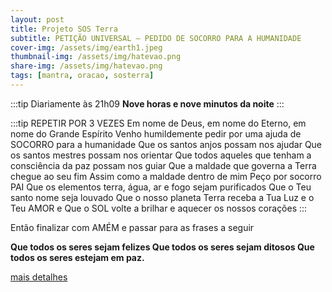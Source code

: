 ```yaml
---
layout: post
title: Projeto SOS Terra
subtitle: PETIÇÃO UNIVERSAL – PEDIDO DE SOCORRO PARA A HUMANIDADE
cover-img: /assets/img/earth1.jpeg
thumbnail-img: /assets/img/hatevao.png
share-img: /assets/img/hatevao.png
tags: [mantra, oracao, sosterra]
---
```


:::tip Diariamente às 21h09
**Nove horas e nove minutos da noite**
:::

:::tip REPETIR POR 3 VEZES
Em nome de Deus, em nome do Eterno, em nome do Grande Espírito
Venho humildemente pedir por uma ajuda de SOCORRO para a humanidade
Que os santos anjos possam nos ajudar
Que os santos mestres possam nos orientar
Que todos aqueles que tenham a consciência da paz possam nos guiar
Que a maldade que governa a Terra chegue ao seu fim
Assim como a maldade dentro de mim
Peço por socorro PAI
Que os elementos terra, água, ar e fogo sejam purificados
Que o Teu santo nome seja louvado
Que o nosso planeta Terra receba a Tua Luz e o Teu AMOR e
Que o SOL volte a brilhar e aquecer os nossos corações
:::

Então finalizar com AMÉM e passar para as frases a seguir

**Que todos os seres sejam felizes
Que todos os seres sejam ditosos
Que todos os seres estejam em paz.**

[mais detalhes](https://celsozymon.com.br/sos-terra/)
